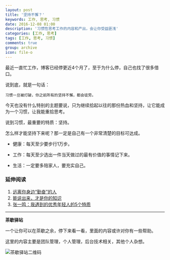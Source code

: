 ```yaml
---
layout: post
title: '坚持不懈？'
keywords: 工作, 思考, 习惯
date: 2016-12-08 01:00
description: '习惯性思考工作的内容和产出，会让你受益匪浅'
categories: [工作, 思考]
tags: [工作, 思考, 习惯]
comments: true
group: archive
icon: file-o
---
```


最近一直忙工作，博客已经停更近4个月了，至于为什么停，自己也找了很多借口。

说到底，就是一句话：

	习惯一旦被打破，你之前所有的坚持不懈，都会徒劳。

<!-- more -->

今天也没有什么特别的主题要说，只为继续拾起以往的那份热血和坚持，让它能成为一个习惯，让我能重拾思考。

说到习惯，最重要的特质：坚持。

怎么样才能坚持下来呢？那一定是自己有一个非常清楚的目标可达成。

- 健康：每天至少要步行1万步。 

- 工作：每天至少选出一件当天做过的最有价值的事情记下来。

- 生活：一定要多陪家人，要充实自己。

### 延伸阅读 ###

1. [远离你身边“勤奋”的人](http://mp.weixin.qq.com/s/Cb2qLJJjnDa6UQPKjswjBg)
2. [能说出来，才是你的知识](http://mp.weixin.qq.com/s/WxHNOSyB2ytDADyPmESp2Q)
2. [张一鸣：我遇到的优秀年轻人的5个特质](http://mp.weixin.qq.com/s/NArx8I4InkffGiFn7554VQ)


----

**茶歇驿站**

一个让你可以在茶歇之余，停下来看一看，里面的内容或许对你有一些帮助。

这里的内容主要是团队管理，个人管理，后台技术相关，其他个人杂想。

![茶歇驿站二维码](http://ww4.sinaimg.cn/large/824dcde4gw1f358o5j022j20by0bywf8.jpg)
